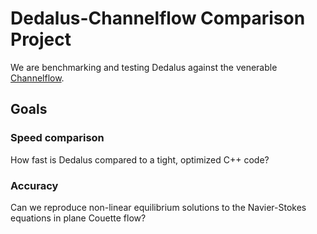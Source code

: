 # Dedalus-Channelflow Comparison Project
We are benchmarking and testing Dedalus against the venerable [Channelflow](http://channelflow.org/). 

## Goals
### Speed comparison
How fast is Dedalus compared to a tight, optimized C++ code?
### Accuracy
Can we reproduce non-linear equilibrium solutions to the Navier-Stokes equations in plane Couette flow?
